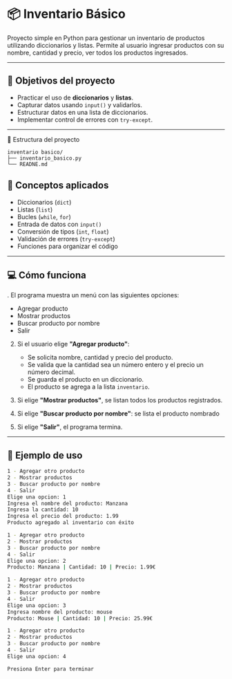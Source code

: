 ﻿# 📦 Inventario Básico

Proyecto simple en Python para gestionar un inventario de productos utilizando diccionarios y listas. Permite al usuario ingresar productos con su nombre, cantidad y precio, ver todos los productos ingresados.

---

## 🎯 Objetivos del proyecto

- Practicar el uso de **diccionarios** y **listas**.
- Capturar datos usando `input()` y validarlos.
- Estructurar datos en una lista de diccionarios.
- Implementar control de errores con `try-except`.

---


📁 Estructura del proyecto

```
inventario basico/
├── inventario_basico.py
└── READNE.md 
```

## 🧠 Conceptos aplicados

- Diccionarios (`dict`)
- Listas (`list`)
- Bucles (`while`, `for`)
- Entrada de datos con `input()`
- Conversión de tipos (`int`, `float`)
- Validación de errores (`try-except`)
- Funciones para organizar el código

---

## 💻 Cómo funciona

. El programa muestra un menú con las siguientes opciones:
   - Agregar producto
   - Mostrar productos
   - Buscar producto por nombre
   - Salir

2. Si el usuario elige **"Agregar producto"**:
   - Se solicita nombre, cantidad y precio del producto.
   - Se valida que la cantidad sea un número entero y el precio un número decimal.
   - Se guarda el producto en un diccionario.
   - El producto se agrega a la lista `inventario`.

3. Si elige **"Mostrar productos"**, se listan todos los productos registrados.

4. Si elige **"Buscar producto por nombre"**: se lista el producto nombrado

5. Si elige **"Salir"**, el programa termina.
---

## 📌 Ejemplo de uso

```bash
1 - Agregar otro producto
2 - Mostrar productos
3 - Buscar producto por nombre
4 - Salir
Elige una opcion: 1
Ingresa el nombre del producto: Manzana
Ingresa la cantidad: 10
Ingresa el precio del producto: 1.99
Producto agregado al inventario con éxito

1 - Agregar otro producto
2 - Mostrar productos
3 - Buscar producto por nombre
4 - Salir
Elige una opcion: 2
Producto: Manzana | Cantidad: 10 | Precio: 1.99€

1 - Agregar otro producto
2 - Mostrar productos
3 - Buscar producto por nombre
4 - Salir
Elige una opcion: 3
Ingresa nombre del producto: mouse
Producto: Mouse | Cantidad: 10 | Precio: 25.99€

1 - Agregar otro producto
2 - Mostrar productos
3 - Buscar producto por nombre
4 - Salir
Elige una opcion: 4

Presiona Enter para terminar
